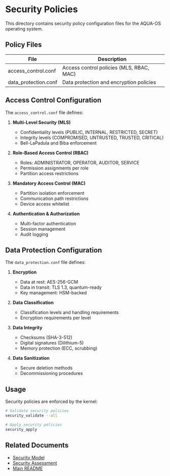 # Security Policies

This directory contains security policy configuration files for the AQUA-OS operating system.

## Policy Files

| File | Description |
|------|-------------|
| access_control.conf | Access control policies (MLS, RBAC, MAC) |
| data_protection.conf | Data protection and encryption policies |

## Access Control Configuration

The `access_control.conf` file defines:

1. **Multi-Level Security (MLS)**
   - Confidentiality levels (PUBLIC, INTERNAL, RESTRICTED, SECRET)
   - Integrity levels (COMPROMISED, UNTRUSTED, TRUSTED, CRITICAL)
   - Bell-LaPadula and Biba enforcement

2. **Role-Based Access Control (RBAC)**
   - Roles: ADMINISTRATOR, OPERATOR, AUDITOR, SERVICE
   - Permission assignments per role
   - Partition access restrictions

3. **Mandatory Access Control (MAC)**
   - Partition isolation enforcement
   - Communication path restrictions
   - Device access whitelist

4. **Authentication & Authorization**
   - Multi-factor authentication
   - Session management
   - Audit logging

## Data Protection Configuration

The `data_protection.conf` file defines:

1. **Encryption**
   - Data at rest: AES-256-GCM
   - Data in transit: TLS 1.3, quantum-ready
   - Key management: HSM-backed

2. **Data Classification**
   - Classification levels and handling requirements
   - Encryption requirements per level

3. **Data Integrity**
   - Checksums (SHA-3-512)
   - Digital signatures (Dilithium-5)
   - Memory protection (ECC, scrubbing)

4. **Data Sanitization**
   - Secure deletion methods
   - Decommissioning procedures

## Usage

Security policies are enforced by the kernel:

```bash
# Validate security policies
security_validate --all

# Apply security policies
security_apply
```

## Related Documents

- [Security Model](../../descriptive/security_model.md)
- [Security Assessment](../../compliance/ED-112A_evidence/security_assessment.md)
- [Main README](../../README.md)
